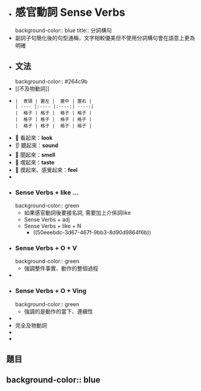 - # 感官動詞 Sense Verbs
  background-color:: blue
  title:: 分詞構句
- 副詞子句簡化後的句型通稱，文字相較優美但不使用分詞構句會在語意上更為明確
- ## 文法
  background-color:: #264c9b
- [[不及物動詞]]
- ```
  |  表頭 | 置左 |  置中 | 置右 |
  | ---- |:---- |:----:| ----:|
  |  格子 | 格子 |  格子 | 格子 |
  |  格子 | 格子 |  格子 | 格子 |
  |  格子 | 格子 |  格子 | 格子 |
  ```
- 👀 看起來：**look**
- 👂 聽起來：**sound**
- 👃 聞起來：**smell**
- 👅 嚐起來：**taste**
- 👐 摸起來、感覺起來：**feel**
-
- ### Sense Verbs + like ...
  background-color:: green
	- 如果感官動詞後要接名詞, 需要加上介係詞like
	- Sense Verbs + adj
	- Sense Verbs + like + N
		- ((50eeebdc-3d67-467f-9bb3-8d90d9864f6b))
- ### Sense Verbs + O + V
  background-color:: green
	- 強調整件事實、動作的整個過程
-
- ### Sense Verbs + O + Ving
  background-color:: green
	- 強調的是動作的當下、連續性
-
- 完全及物動詞
-
-
## 題目
background-color:: blue
-